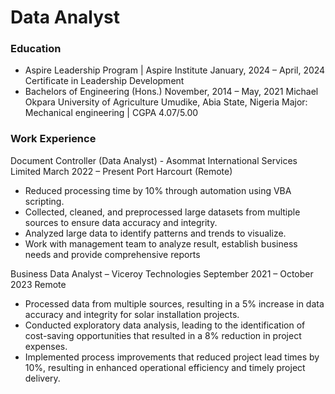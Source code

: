 # Data Analyst

### Education
- Aspire Leadership Program | Aspire Institute                                                                                                    January, 2024 – April, 2024
Certificate in Leadership Development
- Bachelors of Engineering (Hons.)                                                                                                                      November, 2014 – May, 2021
Michael Okpara University of Agriculture Umudike, Abia State, Nigeria
Major: Mechanical engineering | CGPA 4.07/5.00

### Work Experience
Document Controller (Data Analyst) - Asommat International Services Limited                                                        March 2022 – Present
Port Harcourt (Remote)
- Reduced processing time by 10% through automation using VBA scripting.
- Collected, cleaned, and preprocessed large datasets from multiple sources to ensure data accuracy and integrity.
- Analyzed large data to identify patterns and trends to visualize.
- Work with management team to analyze result, establish business needs and provide comprehensive reports 

Business Data Analyst – Viceroy Technologies                                                                                                September 2021 – October 2023 
Remote 
- Processed data from multiple sources, resulting in a 5% increase in data accuracy and integrity for solar installation projects.
- Conducted exploratory data analysis, leading to the identification of cost-saving opportunities that resulted in a 8% reduction in project expenses.
- Implemented process improvements that reduced project lead times by 10%, resulting in enhanced operational efficiency and timely project delivery.

